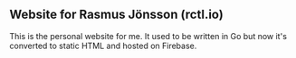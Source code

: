 ## Website for Rasmus Jönsson (rctl.io)

This is the personal website for me. It used to be written in Go but now it's converted to static HTML and hosted on Firebase.